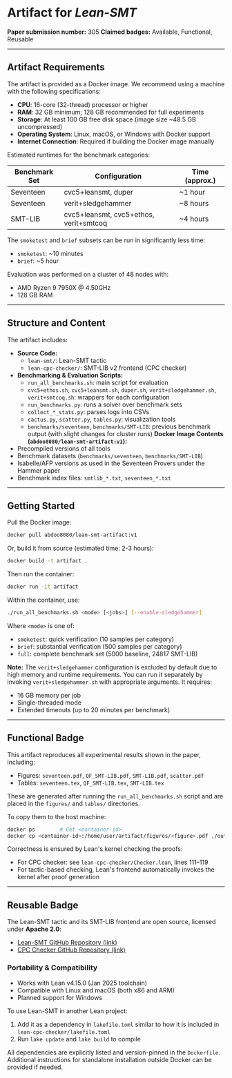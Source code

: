 # Artifact for *Lean-SMT*  
**Paper submission number:** 305
**Claimed badges:** Available, Functional, Reusable  

---

## Artifact Requirements

The artifact is provided as a Docker image. We recommend using a machine with the following specifications:

- **CPU**: 16-core (32-thread) processor or higher  
- **RAM**: 32 GB minimum; 128 GB recommended for full experiments  
- **Storage**: At least 100 GB free disk space (image size ~48.5 GB uncompressed)  
- **Operating System**: Linux, macOS, or Windows with Docker support  
- **Internet Connection**: Required if building the Docker image manually

Estimated runtimes for the benchmark categories:

| Benchmark Set | Configuration                          | Time (approx.) |
|---------------|----------------------------------------|----------------|
| Seventeen     | cvc5+leansmt, duper                    | ~1 hour        |
| Seventeen     | verit+sledgehammer                     | ~8 hours       |
| SMT-LIB       | cvc5+leansmt, cvc5+ethos, verit+smtcoq | ~4 hours       |

The `smoketest` and `brief` subsets can be run in significantly less time:
- `smoketest`: ~10 minutes  
- `brief`: ~5 hour  

Evaluation was performed on a cluster of 48 nodes with:
- AMD Ryzen 9 7950X @ 4.50GHz
- 128 GB RAM

---

## Structure and Content

The artifact includes:

- **Source Code:**
  - `lean-smt/`: Lean-SMT tactic
  - `lean-cpc-checker/`: SMT-LIB v2 frontend (CPC checker)
- **Benchmarking & Evaluation Scripts:**
  - `run_all_benchmarks.sh`: main script for evaluation
  - `cvc5+ethos.sh`, `cvc5+leansmt.sh`, `duper.sh`, `verit+sledgehammer.sh`, `verit+smtcoq.sh`: wrappers for each configuration
  - `run_benchmarks.py`: runs a solver over benchmark sets
  - `collect_*_stats.py`: parses logs into CSVs
  - `cactus.py`, `scatter.py`, `tables.py`: visualization tools
  - `benchmarks/seventeen`, `benchmarks/SMT-LIB`: previous benchmark output (with slight changes for cluster runs)
**Docker Image Contents (`abdoo8080/lean-smt-artifact:v1`):**
- Precompiled versions of all tools
- Benchmark datasets (`benchmarks/seventeen`, `benchmarks/SMT-LIB`)
- Isabelle/AFP versions as used in the Seventeen Provers under the Hammer paper
- Benchmark index files: `smtlib_*.txt`, `seventeen_*.txt`

---

## Getting Started

Pull the Docker image:

```bash
docker pull abdoo8080/lean-smt-artifact:v1
```

Or, build it from source (estimated time: 2-3 hours):

```bash
docker build -t artifact .
```

Then run the container:

```bash
docker run -it artifact
```

Within the container, use:

```bash
./run_all_benchmarks.sh <mode> [<jobs>] [--enable-sledgehammer]
```

Where `<mode>` is one of:
- `smoketest`: quick verification (10 samples per category)
- `brief`: substantial verification (500 samples per category)
- `full`: complete benchmark set (5000 baseline, 24817 SMT-LIB)

**Note:** The `verit+sledgehammer` configuration is excluded by default due to high memory and runtime requirements. You can run it separately by invoking `verit+sledgehammer.sh` with appropriate arguments. It requires:
- 16 GB memory per job
- Single-threaded mode
- Extended timeouts (up to 20 minutes per benchmark)

---

## Functional Badge

This artifact reproduces all experimental results shown in the paper, including:

- Figures: `seventeen.pdf`, `QF_SMT-LIB.pdf`, `SMT-LIB.pdf`, `scatter.pdf`
- Tables: `seventeen.tex`, `QF_SMT-LIB.tex`, `SMT-LIB.tex`

These are generated after running the `run_all_benchmarks.sh` script and are placed in the `figures/` and `tables/` directories.

To copy them to the host machine:

```bash
docker ps        # Get <container-id>
docker cp <container-id>:/home/user/artifact/figures/<figure>.pdf ./output/
```

Correctness is ensured by Lean's kernel checking the proofs:
- For CPC checker: see `lean-cpc-checker/Checker.lean`, lines 111–119
- For tactic-based checking, Lean's frontend automatically invokes the kernel after proof generation

---

## Reusable Badge

The Lean-SMT tactic and its SMT-LIB frontend are open source, licensed under **Apache 2.0**:

- [Lean-SMT GitHub Repository (link)](https://github.com/ufmg-smite/lean-smt)
- [CPC Checker GitHub Repository (link)](https://github.com/abdoo8080/lean-cpc-checker)

### Portability & Compatibility

- Works with Lean v4.15.0 (Jan 2025 toolchain)
- Compatible with Linux and macOS (both x86 and ARM)
- Planned support for Windows

To use Lean-SMT in another Lean project:
1. Add it as a dependency in `lakefile.toml` similar to how it is included in `lean-cpc-checker/lakefile.toml`
2. Run `lake update` and `lake build` to compile

All dependencies are explicitly listed and version-pinned in the `Dockerfile`. Additional instructions for standalone installation outside Docker can be provided if needed.
